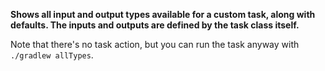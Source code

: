 **Shows all input and output types available for a custom task, along with defaults. The inputs and outputs are defined by the task class itself.**

Note that there's no task action, but you can run the task anyway with `./gradlew allTypes`.